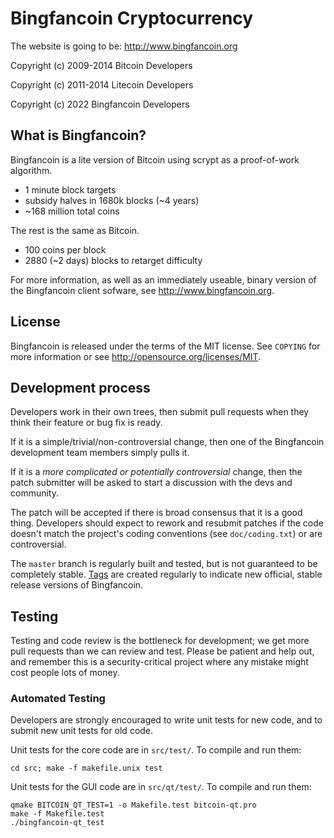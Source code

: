 Bingfancoin Cryptocurrency
================================

The website is going to be: 
http://www.bingfancoin.org

Copyright (c) 2009-2014 Bitcoin Developers

Copyright (c) 2011-2014 Litecoin Developers

Copyright (c) 2022 Bingfancoin Developers

What is Bingfancoin?
----------------

Bingfancoin is a lite version of Bitcoin using scrypt as a proof-of-work algorithm.
 - 1 minute block targets
 - subsidy halves in 1680k blocks (~4 years)
 - ~168 million total coins

The rest is the same as Bitcoin.
 - 100 coins per block
 - 2880 (~2 days) blocks to retarget difficulty

For more information, as well as an immediately useable, binary version of
the Bingfancoin client sofware, see http://www.bingfancoin.org.

License
-------

Bingfancoin is released under the terms of the MIT license. See `COPYING` for more
information or see http://opensource.org/licenses/MIT.

Development process
-------------------

Developers work in their own trees, then submit pull requests when they think
their feature or bug fix is ready.

If it is a simple/trivial/non-controversial change, then one of the Bingfancoin
development team members simply pulls it.

If it is a *more complicated or potentially controversial* change, then the patch
submitter will be asked to start a discussion with the devs and community.

The patch will be accepted if there is broad consensus that it is a good thing.
Developers should expect to rework and resubmit patches if the code doesn't
match the project's coding conventions (see `doc/coding.txt`) or are
controversial.

The `master` branch is regularly built and tested, but is not guaranteed to be
completely stable. [Tags](https://github.com/bingfancoin-project/bingfancoin/tags) are created
regularly to indicate new official, stable release versions of Bingfancoin.

Testing
-------

Testing and code review is the bottleneck for development; we get more pull
requests than we can review and test. Please be patient and help out, and
remember this is a security-critical project where any mistake might cost people
lots of money.

### Automated Testing

Developers are strongly encouraged to write unit tests for new code, and to
submit new unit tests for old code.

Unit tests for the core code are in `src/test/`. To compile and run them:

    cd src; make -f makefile.unix test

Unit tests for the GUI code are in `src/qt/test/`. To compile and run them:

    qmake BITCOIN_QT_TEST=1 -o Makefile.test bitcoin-qt.pro
    make -f Makefile.test
    ./bingfancoin-qt_test

